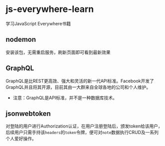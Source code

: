 
# js-everywhere-learn

学习JavaScript Everywhere书籍

## nodemon
安装该包，无需重启服务，刷新页面即可看到最新效果

## GraphQL
GraphQL是比REST更高效、强大和灵活的新一代API标准。Facebook开发了GraphQL并且将其开源，目前其由一大群来自全球各地的公司和个人维护。
* 注意：GraphQL是API标准，并不是一种数据库技术。

## jsonwebtoken
对登陆的用户进行Authorization认证，在用户注册登陆后，颁发token给该用户，后续用户只需手持该`headers`的`token`令牌，便可对`note`数据执行CRUD及一系列个人爱好操作。







